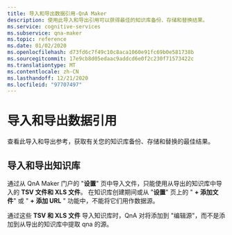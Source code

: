 ```yaml
---
title: 导入和导出数据引用-QnA Maker
description: 使用此导入和导出引用可以获得最佳的知识库备份、存储和替换结果。
ms.service: cognitive-services
ms.subservice: qna-maker
ms.topic: reference
ms.date: 01/02/2020
ms.openlocfilehash: d73fd6c7f49c10c8aca1060e91fc69b0e581738b
ms.sourcegitcommit: 17e9cb8d05edaac9addcd6e0f2c230f71573422c
ms.translationtype: MT
ms.contentlocale: zh-CN
ms.lasthandoff: 12/21/2020
ms.locfileid: "97707497"
---
```

# <a name="import-and-export-data-reference"></a>导入和导出数据引用

查看此导入和导出参考，获取有关您的知识库备份、存储和替换的最佳结果。

## <a name="import-and-export-knowledge-base"></a>导入和导出知识库

通过从 QnA Maker 门户的 "**设置**" 页中导入文件，只能使用从导出的知识库中导入的 **TSV 文件和 XLS 文件**。 在知识库创建期间或从 "**设置**" 页上的 " **+ 添加文件**" 或 " **+ 添加 URL** " 功能中，不能将它们用作数据源。 

通过这些 **TSV 和 XLS 文件** 导入知识库时，QnA 对将添加到 "编辑源"，而不是添加到从导出的知识库中提取 qna 的源。 
